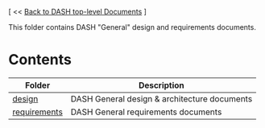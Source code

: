 [ << [Back to DASH top-level Documents](../README.md) ]

This folder contains DASH "General" design and requirements documents.

# Contents

| Folder                                                 | Description                                  |
| ------------------------------------------------------ | -------------------------------------------- |
| [design](design/README.md)                             | DASH General design & architecture documents |
| [requirements](requirements/README.md)               | DASH General requirements documents         |
